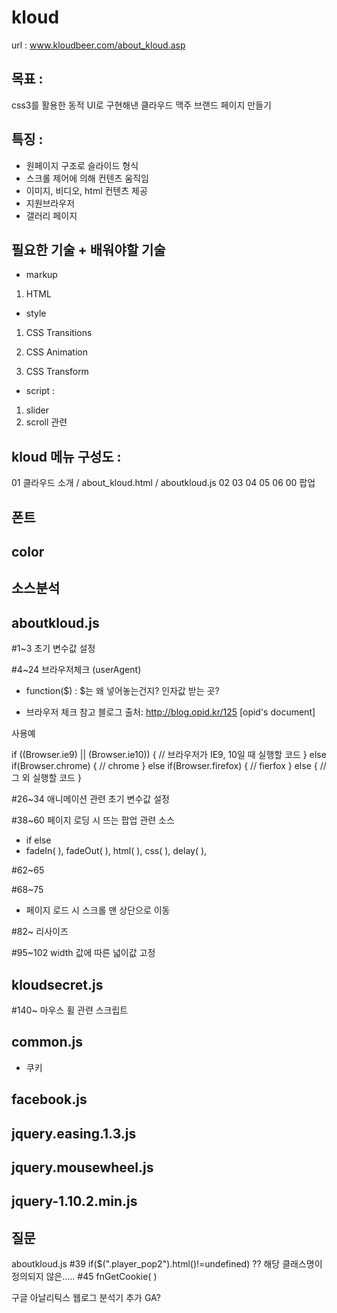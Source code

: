 # kloud
url : www.kloudbeer.com/about_kloud.asp

## 목표 : 
css3를 활용한 동적 UI로 구현해낸 클라우드 맥주 브랜드 페이지 만들기


## 특징 :
- 원페이지 구조로 슬라이드 형식
- 스크롤 제어에 의해 컨텐츠 움직임 
- 이미지, 비디오, html 컨텐츠 제공
- 지원브라우저
- 갤러리 페이지


## 필요한 기술 + 배워야할 기술 


- markup
 
1. HTML



- style

1. CSS Transitions

2. CSS Animation
3. CSS Transform



- script
 : 
1. slider
2. scroll 관련
 

## kloud 메뉴 구성도 :

01 클라우드 소개 / about_kloud.html / aboutkloud.js 
02
03
04
05
06
00 팝업 


## 폰트

## color 


## 소스분석 

## aboutkloud.js

#1~3 초기 변수값 설정

#4~24 브라우저체크 (userAgent)

- function($) : $는 왜 넣어놓는건지? 인자값 받는 곳?


- 브라우저 체크 참고 블로그 
출처: http://blog.opid.kr/125 [opid's document]

사용예 

if ((Browser.ie9) || (Browser.ie10)) {
	// 브라우저가 IE9, 10일 때 실행할 코드
} else if(Browser.chrome) {
	// chrome
} else if(Browser.firefox) {
	// fierfox
} else {
	// 그 외 실행할 코드
}



#26~34 애니메이션 관련 초기 변수값 설정 

#38~60 페이지 로딩 시 뜨는 팝업 관련 소스
- if else
- fadeIn( ), fadeOut( ), html( ), css( ), delay( ),  

#62~65

#68~75  
- 페이지 로드 시 스크롤 맨 상단으로 이동

#82~ 리사이즈

#95~102 width 값에 따른 넓이값 고정


## kloudsecret.js

#140~ 마우스 휠 관련 스크립트 


## common.js
- 쿠키
## facebook.js
## jquery.easing.1.3.js
## jquery.mousewheel.js
## jquery-1.10.2.min.js





## 질문
aboutkloud.js
#39 if($(".player_pop2").html()!=undefined) ??  해당 클래스명이 정의되지 않은.....
#45 fnGetCookie( )

구글 아날리틱스 웹로그 분석기 추가 GA? 
